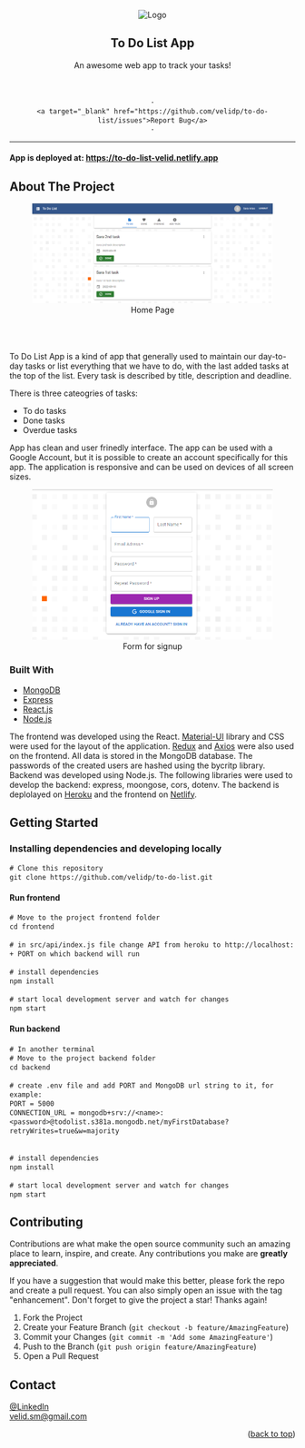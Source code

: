 <div id="top"></div>

<br />
<div align="center">
  <a>
    <img src="https://raw.githubusercontent.com/velidp/to-do-list/master/frontend/public/icon.ico?token=GHSAT0AAAAAABQ3TQD6MDS5CLUG4XKIU726YPW7UNA" alt="Logo" width="80" height="80">
  <a/>

  <h2 align="center">To Do List App</h2>

  <p>
    An awesome web app to track your tasks!
    <br />
    <a></a>
    <br />
    <br />
   
    ·
    <a target="_blank" href="https://github.com/velidp/to-do-list/issues">Report Bug</a>
    ·
    
  </p>
</div>

<hr/>


#### App is deployed at:  https://to-do-list-velid.netlify.app




## About The Project

<figure align="center">
  <img width="800" alt="homePage" src="https://raw.githubusercontent.com/velidp/to-do-list/master/images/HomePage.png?token=GHSAT0AAAAAABQ3TQD7J6W3DEED6KWT5HUKYPW7I7A">
  <figcaption>Home Page</figcaption>
</figure>

<br/>
<br/>
<br/>
To Do List App is a kind of app that generally used to maintain our day-to-day tasks or list everything that we have to do, with the last added tasks at the top of the list. Every task is described by title, description and deadline. 

There is three cateogries of tasks:
* To do tasks
* Done tasks
* Overdue tasks

App has clean and user frinedly interface. The app can be used with a Google Account, but it is possible to create an account specifically for this app.
The application is responsive and can be used on devices of all screen sizes.

<figure align="center">
  <img width="500" alt="form" src="https://raw.githubusercontent.com/velidp/to-do-list/master/images/Form.png?token=GHSAT0AAAAAABQ3TQD7GSJGIEW55RW6YZ2AYPW7HFQ">
  <figcaption>Form for signup</figcaption>
</figure>

### Built With

* [MongoDB](https://www.mongodb.com/)
* [Express](https://expressjs.com/)
* [React.js](https://reactjs.org/)
* [Node.js](https://nodejs.org/en/)

The frontend was developed using the React.  <a href="https://mui.com/">Material-UI</a> library and CSS were used for the layout of the application.
<a href="https://redux.js.org/">Redux</a> and <a href="https://www.npmjs.com/package/axios">Axios</a> were also used on the frontend.
All data is stored in the MongoDB database. The passwords of the created users are hashed using the bycritp library. 
Backend was developed using Node.js. 
The following libraries were used to develop the backend: express, moongose, cors, dotenv. 
The backend is deplolayed on <a href="https://www.heroku.com/">Heroku</a> and the frontend on <a href="https://www.netlify.com/">Netlify</a>. 



## Getting Started

### Installing dependencies and developing locally

```
# Clone this repository
git clone https://github.com/velidp/to-do-list.git
```

#### Run frontend
```
# Move to the project frontend folder
cd frontend

# in src/api/index.js file change API from heroku to http://localhost: + PORT on which backend will run

# install dependencies
npm install

# start local development server and watch for changes
npm start
```

#### Run backend
```
# In another terminal
# Move to the project backend folder
cd backend

# create .env file and add PORT and MongoDB url string to it, for example:
PORT = 5000
CONNECTION_URL = mongodb+srv://<name>:<password>@todolist.s381a.mongodb.net/myFirstDatabase?retryWrites=true&w=majority


# install dependencies
npm install

# start local development server and watch for changes
npm start

```


<!-- CONTRIBUTING -->
## Contributing

Contributions are what make the open source community such an amazing place to learn, inspire, and create. Any contributions you make are **greatly appreciated**.

If you have a suggestion that would make this better, please fork the repo and create a pull request. You can also simply open an issue with the tag "enhancement".
Don't forget to give the project a star! Thanks again!

1. Fork the Project
2. Create your Feature Branch (`git checkout -b feature/AmazingFeature`)
3. Commit your Changes (`git commit -m 'Add some AmazingFeature'`)
4. Push to the Branch (`git push origin feature/AmazingFeature`)
5. Open a Pull Request



<!-- CONTACT -->
## Contact

[@LinkedIn](https://www.linkedin.com/in/velid-posko/) 
<br/>
velid.sm@gmail.com

<p align="right">(<a href="#top">back to top</a>)</p>


